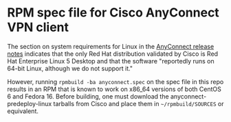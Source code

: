 # RPM spec file for Cisco AnyConnect VPN client

The section on system requirements for Linux in the [AnyConnect release notes][1] indicates that the only Red Hat distribution validated by Cisco is Red Hat Enterprise Linux 5 Desktop and that the software "reportedly runs on 64-bit Linux, although we do not support it."

However, running `rpmbuild -ba anyconnect.spec` on the spec file in this repo results in an RPM that is known to work on x86_64 versions of both CentOS 6 and Fedora 16.  Before building, one must download the anyconnect-predeploy-linux tarballs from Cisco and place them in `~/rpmbuild/SOURCES` or equivalent.

[1]: http://www.cisco.com/en/US/docs/security/vpn_client/anyconnect/anyconnect30/release/notes/anyconnect30rn.html#wp949967
